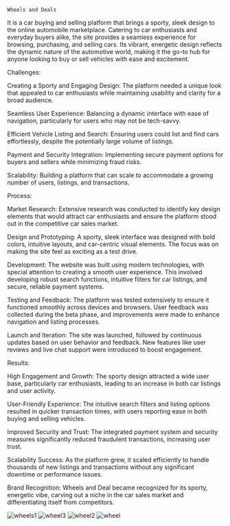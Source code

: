     Wheels and Deals
                                                                                                                      
It is a car buying and selling platform that brings a sporty, sleek design to the online automobile marketplace. Catering to car enthusiasts and everyday buyers alike, the site provides a seamless experience for browsing, purchasing, and selling cars. Its vibrant, energetic design reflects the dynamic nature of the automotive world, making it the go-to hub for anyone looking to buy or sell vehicles with ease and excitement.

Challenges:

Creating a Sporty and Engaging Design: The platform needed a unique look that appealed to car enthusiasts while maintaining usability and clarity for a broad audience.

Seamless User Experience: Balancing a dynamic interface with ease of navigation, particularly for users who may not be tech-savvy.

Efficient Vehicle Listing and Search: Ensuring users could list and find cars effortlessly, despite the potentially large volume of listings.

Payment and Security Integration: Implementing secure payment options for buyers and sellers while minimizing fraud risks.

Scalability: Building a platform that can scale to accommodate a growing number of users, listings, and transactions.

Process:

Market Research: Extensive research was conducted to identify key design elements that would attract car enthusiasts and ensure the platform stood out in the competitive car sales market.

Design and Prototyping: A sporty, sleek interface was designed with bold colors, intuitive layouts, and car-centric visual elements. The focus was on making the site feel as exciting as a test drive.

Development: The website was built using modern technologies, with special attention to creating a smooth user experience. This involved developing robust search functions, intuitive filters for car listings, and secure, reliable payment systems.

Testing and Feedback: The platform was tested extensively to ensure it functioned smoothly across devices and browsers. User feedback was collected during the beta phase, and improvements were made to enhance navigation and listing processes.

Launch and Iteration: The site was launched, followed by continuous updates based on user behavior and feedback. New features like user reviews and live chat support were introduced to boost engagement.

Results:

High Engagement and Growth: The sporty design attracted a wide user base, particularly car enthusiasts, leading to an increase in both car listings and user activity.

User-Friendly Experience: The intuitive search filters and listing options resulted in quicker transaction times, with users reporting ease in both buying and selling vehicles.

Improved Security and Trust: The integrated payment system and security measures significantly reduced fraudulent transactions, increasing user trust.

Scalability Success: As the platform grew, it scaled efficiently to handle thousands of new listings and transactions without any significant downtime or performance issues.

Brand Recognition: Wheels and Deal became recognized for its sporty, energetic vibe, carving out a niche in the car sales market and differentiating itself from competitors.

![wheels1](https://github.com/user-attachments/assets/54e79134-2373-400a-8c69-91b4c81d5aa9)
![wheel3](https://github.com/user-attachments/assets/4b660209-ec2c-4bd4-b28d-829c9a7f655b)
![wheel2](https://github.com/user-attachments/assets/0564e888-eb74-4ab3-8f26-48a881a8cf7b)
![wheel](https://github.com/user-attachments/assets/aee924c1-b989-4765-9bb9-ca375a74260c)
